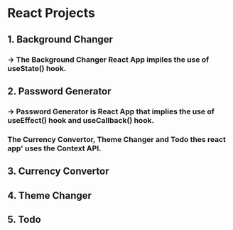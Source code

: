# React Projects

## 1. Background Changer
### -> The Background Changer React App impiles the use of useState() hook.
## 2. Password Generator
### -> Password Generator is React App that implies the use of useEffect() hook and useCallback() hook.
### The Currency Convertor, Theme Changer and Todo thes react app' uses the Context API.
## 3. Currency Convertor
## 4. Theme Changer
## 5. Todo